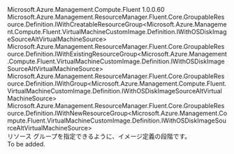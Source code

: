 <Type Name="IWithGroup" FullName="Microsoft.Azure.Management.Compute.Fluent.VirtualMachineCustomImage.Definition.IWithGroup">
  <TypeSignature Language="C#" Value="public interface IWithGroup : Microsoft.Azure.Management.ResourceManager.Fluent.Core.GroupableResource.Definition.IWithCreatableResourceGroup&lt;Microsoft.Azure.Management.Compute.Fluent.VirtualMachineCustomImage.Definition.IWithOSDiskImageSourceAltVirtualMachineSource&gt;, Microsoft.Azure.Management.ResourceManager.Fluent.Core.GroupableResource.Definition.IWithExistingResourceGroup&lt;Microsoft.Azure.Management.Compute.Fluent.VirtualMachineCustomImage.Definition.IWithOSDiskImageSourceAltVirtualMachineSource&gt;, Microsoft.Azure.Management.ResourceManager.Fluent.Core.GroupableResource.Definition.IWithGroup&lt;Microsoft.Azure.Management.Compute.Fluent.VirtualMachineCustomImage.Definition.IWithOSDiskImageSourceAltVirtualMachineSource&gt;, Microsoft.Azure.Management.ResourceManager.Fluent.Core.GroupableResource.Definition.IWithNewResourceGroup&lt;Microsoft.Azure.Management.Compute.Fluent.VirtualMachineCustomImage.Definition.IWithOSDiskImageSourceAltVirtualMachineSource&gt;" />
  <TypeSignature Language="ILAsm" Value=".class public interface auto ansi abstract IWithGroup implements class Microsoft.Azure.Management.ResourceManager.Fluent.Core.GroupableResource.Definition.IWithCreatableResourceGroup`1&lt;class Microsoft.Azure.Management.Compute.Fluent.VirtualMachineCustomImage.Definition.IWithOSDiskImageSourceAltVirtualMachineSource&gt;, class Microsoft.Azure.Management.ResourceManager.Fluent.Core.GroupableResource.Definition.IWithExistingResourceGroup`1&lt;class Microsoft.Azure.Management.Compute.Fluent.VirtualMachineCustomImage.Definition.IWithOSDiskImageSourceAltVirtualMachineSource&gt;, class Microsoft.Azure.Management.ResourceManager.Fluent.Core.GroupableResource.Definition.IWithGroup`1&lt;class Microsoft.Azure.Management.Compute.Fluent.VirtualMachineCustomImage.Definition.IWithOSDiskImageSourceAltVirtualMachineSource&gt;, class Microsoft.Azure.Management.ResourceManager.Fluent.Core.GroupableResource.Definition.IWithNewResourceGroup`1&lt;class Microsoft.Azure.Management.Compute.Fluent.VirtualMachineCustomImage.Definition.IWithOSDiskImageSourceAltVirtualMachineSource&gt;" />
  <TypeSignature Language="DocId" Value="T:Microsoft.Azure.Management.Compute.Fluent.VirtualMachineCustomImage.Definition.IWithGroup" />
  <TypeSignature Language="VB.NET" Value="Public Interface IWithGroup&#xA;Implements IWithCreatableResourceGroup(Of IWithOSDiskImageSourceAltVirtualMachineSource), IWithExistingResourceGroup(Of IWithOSDiskImageSourceAltVirtualMachineSource), IWithGroup(Of IWithOSDiskImageSourceAltVirtualMachineSource), IWithNewResourceGroup(Of IWithOSDiskImageSourceAltVirtualMachineSource)" />
  <TypeSignature Language="F#" Value="type IWithGroup = interface&#xA;    interface IWithGroup&lt;IWithOSDiskImageSourceAltVirtualMachineSource&gt;&#xA;    interface IWithExistingResourceGroup&lt;IWithOSDiskImageSourceAltVirtualMachineSource&gt;&#xA;    interface IWithNewResourceGroup&lt;IWithOSDiskImageSourceAltVirtualMachineSource&gt;&#xA;    interface IWithCreatableResourceGroup&lt;IWithOSDiskImageSourceAltVirtualMachineSource&gt;" />
  <AssemblyInfo>
    <AssemblyName>Microsoft.Azure.Management.Compute.Fluent</AssemblyName>
    <AssemblyVersion>1.0.0.60</AssemblyVersion>
  </AssemblyInfo>
  <Interfaces>
    <Interface>
      <InterfaceName>Microsoft.Azure.Management.ResourceManager.Fluent.Core.GroupableResource.Definition.IWithCreatableResourceGroup&lt;Microsoft.Azure.Management.Compute.Fluent.VirtualMachineCustomImage.Definition.IWithOSDiskImageSourceAltVirtualMachineSource&gt;</InterfaceName>
    </Interface>
    <Interface>
      <InterfaceName>Microsoft.Azure.Management.ResourceManager.Fluent.Core.GroupableResource.Definition.IWithExistingResourceGroup&lt;Microsoft.Azure.Management.Compute.Fluent.VirtualMachineCustomImage.Definition.IWithOSDiskImageSourceAltVirtualMachineSource&gt;</InterfaceName>
    </Interface>
    <Interface>
      <InterfaceName>Microsoft.Azure.Management.ResourceManager.Fluent.Core.GroupableResource.Definition.IWithGroup&lt;Microsoft.Azure.Management.Compute.Fluent.VirtualMachineCustomImage.Definition.IWithOSDiskImageSourceAltVirtualMachineSource&gt;</InterfaceName>
    </Interface>
    <Interface>
      <InterfaceName>Microsoft.Azure.Management.ResourceManager.Fluent.Core.GroupableResource.Definition.IWithNewResourceGroup&lt;Microsoft.Azure.Management.Compute.Fluent.VirtualMachineCustomImage.Definition.IWithOSDiskImageSourceAltVirtualMachineSource&gt;</InterfaceName>
    </Interface>
  </Interfaces>
  <Docs>
    <summary>
            リソース グループを指定できるように、イメージ定義の段階です。
            </summary>
    <remarks>To be added.</remarks>
  </Docs>
  <Members />
</Type>